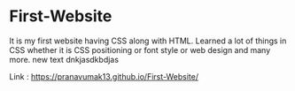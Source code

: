 # First-Website
It is my first website having CSS along with HTML.
Learned a lot of things in CSS whether it is CSS positioning or font style or web design and many more.
new text dnkjasdkbdjas

Link : https://pranavumak13.github.io/First-Website/
